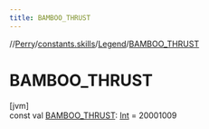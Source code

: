 ```yaml
---
title: BAMBOO_THRUST
---
```

//[Perry](../../../index.html)/[constants.skills](../index.html)/[Legend](index.html)/[BAMBOO_THRUST](-b-a-m-b-o-o_-t-h-r-u-s-t.html)



# BAMBOO_THRUST



[jvm]\
const val [BAMBOO_THRUST](-b-a-m-b-o-o_-t-h-r-u-s-t.html): [Int](https://kotlinlang.org/api/latest/jvm/stdlib/kotlin/-int/index.html) = 20001009




